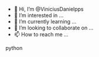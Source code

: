 - 👋 Hi, I’m @ViniciusDanielpps
- 👀 I’m interested in ...
- 🌱 I’m currently learning ...
- 💞️ I’m looking to collaborate on ...
- 📫 How to reach me ...

<!---
ViniciusDanielpps/ViniciusDanielpps is a ✨ special ✨ repository because its `README.md` (this file) appears on your GitHub profile.
You can click the Preview link to take a look at your changes.
--->
python
